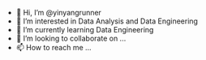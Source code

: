 - 👋 Hi, I’m @yinyangrunner
- 👀 I’m interested in Data Analysis and Data Engineering
- 🌱 I’m currently learning Data Engineering
- 💞️ I’m looking to collaborate on ...
- 📫 How to reach me ...

<!---
yinyangrunner/yinyangrunner is a ✨ special ✨ repository because its `README.md` (this file) appears on your GitHub profile.
You can click the Preview link to take a look at your changes.
--->
